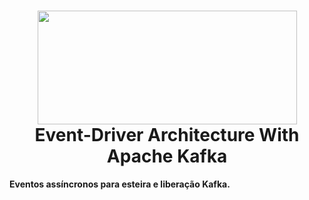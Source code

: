 <h1 align="center">
<img src="https://www.seekpng.com/png/full/70-704617_white-on-transparent-kafka-logo-svg.png" width="415" height="182">
<b> Event-Driver Architecture With Apache Kafka
</h1>

Eventos assíncronos para esteira e liberação Kafka.
